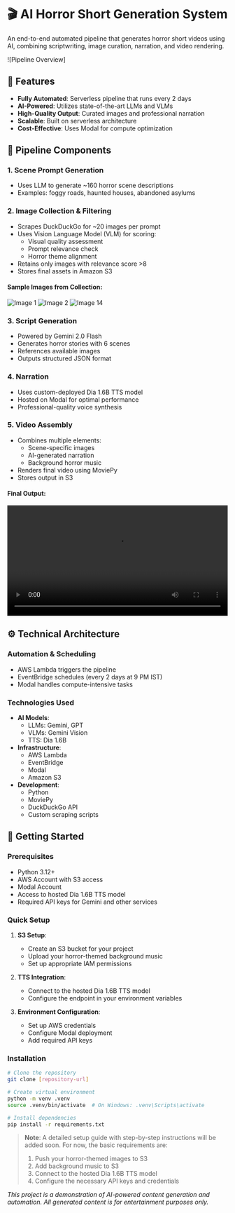 # 🎬 AI Horror Short Generation System

An end-to-end automated pipeline that generates horror short videos using AI, combining scriptwriting, image curation, narration, and video rendering.

![Pipeline Overview]

## 🌟 Features

- **Fully Automated**: Serverless pipeline that runs every 2 days
- **AI-Powered**: Utilizes state-of-the-art LLMs and VLMs
- **High-Quality Output**: Curated images and professional narration
- **Scalable**: Built on serverless architecture
- **Cost-Effective**: Uses Modal for compute optimization

## 🧱 Pipeline Components

### 1. Scene Prompt Generation
- Uses LLM to generate ~160 horror scene descriptions
- Examples: foggy roads, haunted houses, abandoned asylums

### 2. Image Collection & Filtering
- Scrapes DuckDuckGo for ~20 images per prompt
- Uses Vision Language Model (VLM) for scoring:
  - Visual quality assessment
  - Prompt relevance check
  - Horror theme alignment
- Retains only images with relevance score >8
- Stores final assets in Amazon S3

#### Sample Images from Collection:
![Image 1](horror_images_final/image_1.jpg)
![Image 2](horror_images_final/image_2.jpg)
![Image 14](horror_images_final/image_14.jpg)

### 3. Script Generation
- Powered by Gemini 2.0 Flash
- Generates horror stories with 6 scenes
- References available images
- Outputs structured JSON format

### 4. Narration
- Uses custom-deployed Dia 1.6B TTS model
- Hosted on Modal for optimal performance
- Professional-quality voice synthesis

### 5. Video Assembly
- Combines multiple elements:
  - Scene-specific images
  - AI-generated narration
  - Background horror music
- Renders final video using MoviePy
- Stores output in S3

#### Final Output:
<video src="FinalShorts/combined_shorts.mp4" width="100%" controls>
  Your browser does not support the video tag.
</video>

## ⚙️ Technical Architecture

### Automation & Scheduling
- AWS Lambda triggers the pipeline
- EventBridge schedules (every 2 days at 9 PM IST)
- Modal handles compute-intensive tasks

### Technologies Used
- **AI Models**:
  - LLMs: Gemini, GPT
  - VLMs: Gemini Vision
  - TTS: Dia 1.6B
- **Infrastructure**:
  - AWS Lambda
  - EventBridge
  - Modal
  - Amazon S3
- **Development**:
  - Python
  - MoviePy
  - DuckDuckGo API
  - Custom scraping scripts

## 🚀 Getting Started

### Prerequisites
- Python 3.12+
- AWS Account with S3 access
- Modal Account
- Access to hosted Dia 1.6B TTS model
- Required API keys for Gemini and other services

### Quick Setup
1. **S3 Setup**:
   - Create an S3 bucket for your project
   - Upload your horror-themed background music
   - Set up appropriate IAM permissions

2. **TTS Integration**:
   - Connect to the hosted Dia 1.6B TTS model
   - Configure the endpoint in your environment variables

3. **Environment Configuration**:
   - Set up AWS credentials
   - Configure Modal deployment
   - Add required API keys

### Installation
```bash
# Clone the repository
git clone [repository-url]

# Create virtual environment
python -m venv .venv
source .venv/bin/activate  # On Windows: .venv\Scripts\activate

# Install dependencies
pip install -r requirements.txt
```

> **Note**: A detailed setup guide with step-by-step instructions will be added soon. For now, the basic requirements are:
> 1. Push your horror-themed images to S3
> 2. Add background music to S3
> 3. Connect to the hosted Dia 1.6B TTS model
> 4. Configure the necessary API keys and credentials

*This project is a demonstration of AI-powered content generation and automation. All generated content is for entertainment purposes only.* 